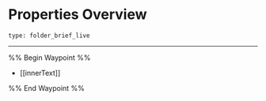 # Properties Overview
 
```ccard
type: folder_brief_live
```
 
---

%% Begin Waypoint %%
- [[innerText]]

%% End Waypoint %%